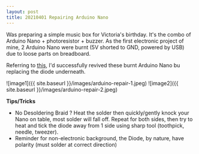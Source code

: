 ```yaml
---
layout: post
title: 20210401 Repairing Arduino Nano
---
```


Was preparing a simple music box for Victoria's birthday. It's the combo of Arduino Nano + photoresistor + buzzer. 
As the first electronic project of mine, 2 Arduino Nano were burnt \(5V shorted to GND, powered by USB\) due to loose parts on breadboard.

Referring to [this](https://www.instructables.com/How-to-Fix-Fried-Arduino-NanoUnoMega/), I'd successfully revived these burnt Arduino Nano bu replacing the diode underneath.

![image1]({{ site.baseurl }}/images/arduino-repair-1.jpeg)
![image2]({{ site.baseurl }}/images/arduino-repair-2.jpeg)

**Tips/Tricks**
- No Desoldering Braid ? Heat the solder then quickly/gently knock your Nano on table, most solder will fall off. Repeat for both sides, then try to heat and tick the diode away from 1 side using sharp tool \(toothpick, needle, tweezer\).
- Reminder for non-electronic background, the Diode, by nature, have polarity \(must solder at correct direction\)